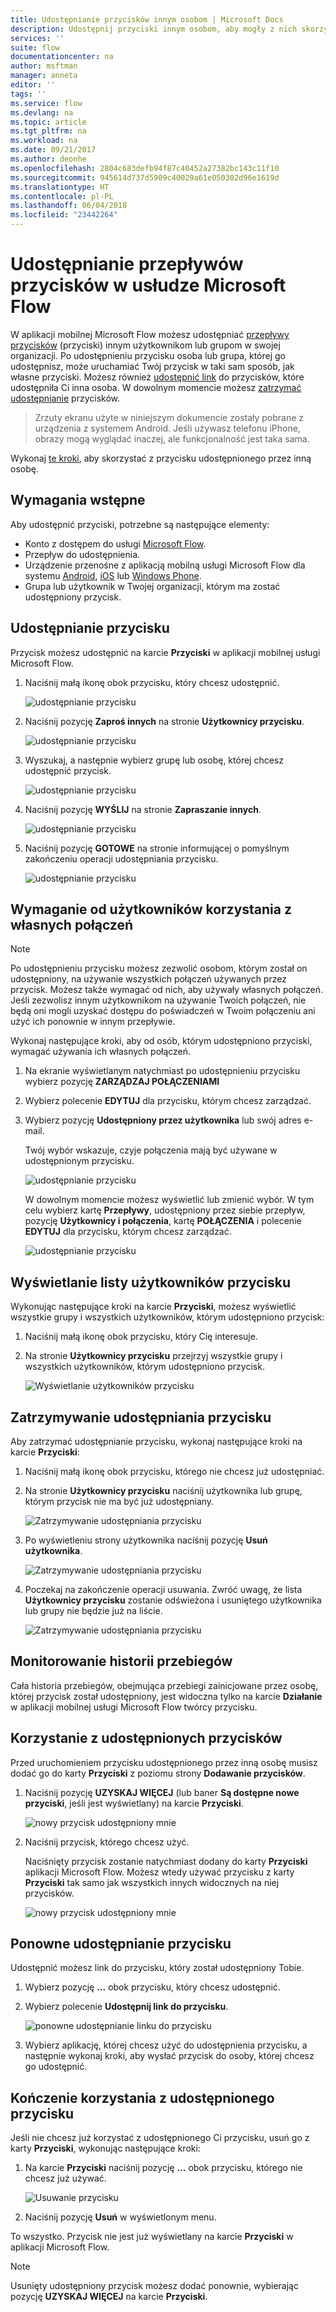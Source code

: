 ```yaml
---
title: Udostępnianie przycisków innym osobom | Microsoft Docs
description: Udostępnij przyciski innym osobom, aby mogły z nich skorzystać i oszczędzić czas.
services: ''
suite: flow
documentationcenter: na
author: msftman
manager: anneta
editor: ''
tags: ''
ms.service: flow
ms.devlang: na
ms.topic: article
ms.tgt_pltfrm: na
ms.workload: na
ms.date: 09/21/2017
ms.author: deonhe
ms.openlocfilehash: 2804c683defb94f87c40452a27382bc143c11f10
ms.sourcegitcommit: 945614d737d5909c40029a61e050302d96e1619d
ms.translationtype: HT
ms.contentlocale: pl-PL
ms.lasthandoff: 06/04/2018
ms.locfileid: "23442264"
---
```

# <a name="share-button-flows-in-microsoft-flow"></a>Udostępnianie przepływów przycisków w usłudze Microsoft Flow
W aplikacji mobilnej Microsoft Flow możesz udostępniać [przepływy przycisków](introduction-to-button-flows.md) (przyciski) innym użytkownikom lub grupom w swojej organizacji. Po udostępnieniu przycisku osoba lub grupa, której go udostępnisz, może uruchamiać Twój przycisk w taki sam sposób, jak własne przyciski. Możesz również [udostępnić link](share-buttons.md#re-share-a-button) do przycisków, które udostępniła Ci inna osoba. W dowolnym momencie możesz [zatrzymać udostępnianie](share-buttons.md#stop-sharing-a-button) przycisków.

> Zrzuty ekranu użyte w niniejszym dokumencie zostały pobrane z urządzenia z systemem Android. Jeśli używasz telefonu iPhone, obrazy mogą wyglądać inaczej, ale funkcjonalność jest taka sama.
> 
> 

Wykonaj [te kroki](share-buttons.md#use-shared-buttons), aby skorzystać z przycisku udostępnionego przez inną osobę.

## <a name="prerequisites"></a>Wymagania wstępne
Aby udostępnić przyciski, potrzebne są następujące elementy:

* Konto z dostępem do usługi [Microsoft Flow](https://flow.microsoft.com).
* Przepływ do udostępnienia.
* Urządzenie przenośne z aplikacją mobilną usługi Microsoft Flow dla systemu [Android](https://aka.ms/flowmobiledocsandroid), [iOS](https://aka.ms/flowmobiledocsios) lub [Windows Phone](https://aka.ms/flowmobilewindows).
* Grupa lub użytkownik w Twojej organizacji, którym ma zostać udostępniony przycisk.

## <a name="share-a-button"></a>Udostępnianie przycisku
Przycisk możesz udostępnić na karcie **Przyciski** w aplikacji mobilnej usługi Microsoft Flow.

1. Naciśnij małą ikonę obok przycisku, który chcesz udostępnić.
   
    ![udostępnianie przycisku](./media/share-buttons/share-button-flows-buttons-tab.png)
2. Naciśnij pozycję **Zaproś innych** na stronie **Użytkownicy przycisku**.
   
    ![udostępnianie przycisku](./media/share-buttons/share-button-flows-button-users.png)
3. Wyszukaj, a następnie wybierz grupę lub osobę, której chcesz udostępnić przycisk.
   
    ![udostępnianie przycisku](./media/share-buttons/share-button-flows-invite-others-select.png)
4. Naciśnij pozycję **WYŚLIJ** na stronie **Zapraszanie innych**.
   
    ![udostępnianie przycisku](./media/share-buttons/share-button-flows-invite-others-send.png)
5. Naciśnij pozycję **GOTOWE** na stronie informującej o pomyślnym zakończeniu operacji udostępniania przycisku.
   
    ![udostępnianie przycisku](./media/share-buttons/share-button-flows-invite-others-done.png)

## <a name="require-users-to-use-their-own-connections"></a>Wymaganie od użytkowników korzystania z własnych połączeń
> [!NOTE]
> Po udostępnieniu przycisku możesz zezwolić osobom, którym został on udostępniony, na używanie wszystkich połączeń używanych przez przycisk. Możesz także wymagać od nich, aby używały własnych połączeń. Jeśli zezwolisz innym użytkownikom na używanie Twoich połączeń, nie będą oni mogli uzyskać dostępu do poświadczeń w Twoim połączeniu ani użyć ich ponownie w innym przepływie.
> 
> 

Wykonaj następujące kroki, aby od osób, którym udostępniono przyciski, wymagać używania ich własnych połączeń.

1. Na ekranie wyświetlanym natychmiast po udostępnieniu przycisku wybierz pozycję **ZARZĄDZAJ POŁĄCZENIAMI**
2. Wybierz polecenie **EDYTUJ** dla przycisku, którym chcesz zarządzać.
3. Wybierz pozycję **Udostępniony przez użytkownika** lub swój adres e-mail.
   
    Twój wybór wskazuje, czyje połączenia mają być używane w udostępnionym przycisku.
   
    ![udostępnianie przycisku](./media/share-buttons/share-button-select-connection-provided-by-user.png)
   
    W dowolnym momencie możesz wyświetlić lub zmienić wybór. W tym celu wybierz kartę **Przepływy**, udostępniony przez siebie przepływ, pozycję **Użytkownicy i połączenia**, kartę **POŁĄCZENIA** i polecenie **EDYTUJ** dla przycisku, którym chcesz zarządzać.
   
    ![udostępnianie przycisku](./media/share-buttons/share-button-flows-conn-provided-by-user.png)

## <a name="view-the-list-of-button-users"></a>Wyświetlanie listy użytkowników przycisku
Wykonując następujące kroki na karcie **Przyciski**, możesz wyświetlić wszystkie grupy i wszystkich użytkowników, którym udostępniono przycisk:

1. Naciśnij małą ikonę obok przycisku, który Cię interesuje.
2. Na stronie **Użytkownicy przycisku** przejrzyj wszystkie grupy i wszystkich użytkowników, którym udostępniono przycisk.
   
    ![Wyświetlanie użytkowników przycisku](./media/share-buttons/share-button-flows-button-users-list.png)

## <a name="stop-sharing-a-button"></a>Zatrzymywanie udostępniania przycisku
Aby zatrzymać udostępnianie przycisku, wykonaj następujące kroki na karcie **Przyciski**:

1. Naciśnij małą ikonę obok przycisku, którego nie chcesz już udostępniać.
2. Na stronie **Użytkownicy przycisku** naciśnij użytkownika lub grupę, którym przycisk nie ma być już udostępniany.
   
    ![Zatrzymywanie udostępniania przycisku](./media/share-buttons/share-button-flows-remove-user-list.png)
3. Po wyświetleniu strony użytkownika naciśnij pozycję **Usuń użytkownika**.
   
    ![Zatrzymywanie udostępniania przycisku](./media/share-buttons/share-button-flows-remove-user.png)
4. Poczekaj na zakończenie operacji usuwania. Zwróć uwagę, że lista **Użytkownicy przycisku** zostanie odświeżona i usuniętego użytkownika lub grupy nie będzie już na liście.
   
    ![Zatrzymywanie udostępniania przycisku](./media/share-buttons/share-button-flows-remove-user-result.png)

## <a name="monitor-the-run-history"></a>Monitorowanie historii przebiegów
Cała historia przebiegów, obejmująca przebiegi zainicjowane przez osobę, której przycisk został udostępniony, jest widoczna tylko na karcie **Działanie** w aplikacji mobilnej usługi Microsoft Flow twórcy przycisku.

## <a name="use-shared-buttons"></a>Korzystanie z udostępnionych przycisków
Przed uruchomieniem przycisku udostępnionego przez inną osobę musisz dodać go do karty **Przyciski** z poziomu strony **Dodawanie przycisków**.

1. Naciśnij pozycję **UZYSKAJ WIĘCEJ** (lub baner **Są dostępne nowe przyciski**, jeśli jest wyświetlany) na karcie **Przyciski**.
   
    ![nowy przycisk udostępniony mnie](./media/share-buttons/share-button-flows-banner.png)
2. Naciśnij przycisk, którego chcesz użyć.
   
    Naciśnięty przycisk zostanie natychmiast dodany do karty **Przyciski** aplikacji Microsoft Flow. Możesz wtedy używać przycisku z karty **Przyciski** tak samo jak wszystkich innych widocznych na niej przycisków.
   
    ![nowy przycisk udostępniony mnie](./media/share-buttons/share-button-flows-buttons-shared-with-me.png)

## <a name="re-share-a-button"></a>Ponowne udostępnianie przycisku
Udostępnić możesz link do przycisku, który został udostępniony Tobie.

1. Wybierz pozycję **...** obok przycisku, który chcesz udostępnić.
2. Wybierz polecenie **Udostępnij link do przycisku**.
   
    ![ponowne udostępnianie linku do przycisku](./media/share-buttons/re-share-button.png)
3. Wybierz aplikację, której chcesz użyć do udostępnienia przycisku, a następnie wykonaj kroki, aby wysłać przycisk do osoby, której chcesz go udostępnić.

## <a name="stop-using-a-shared-button"></a>Kończenie korzystania z udostępnionego przycisku
Jeśli nie chcesz już korzystać z udostępnionego Ci przycisku, usuń go z karty **Przyciski**, wykonując następujące kroki:

1. Na karcie **Przyciski** naciśnij pozycję **...** obok przycisku, którego nie chcesz już używać.
   
    ![Usuwanie przycisku](./media/share-buttons/share-button-flows-added-shared-button.png)
2. Naciśnij pozycję **Usuń** w wyświetlonym menu.

To wszystko. Przycisk nie jest już wyświetlany na karcie **Przyciski** w aplikacji Microsoft Flow.

> [!NOTE]
> Usunięty udostępniony przycisk możesz dodać ponownie, wybierając pozycję **UZYSKAJ WIĘCEJ** na karcie **Przyciski**.
> 
> 

